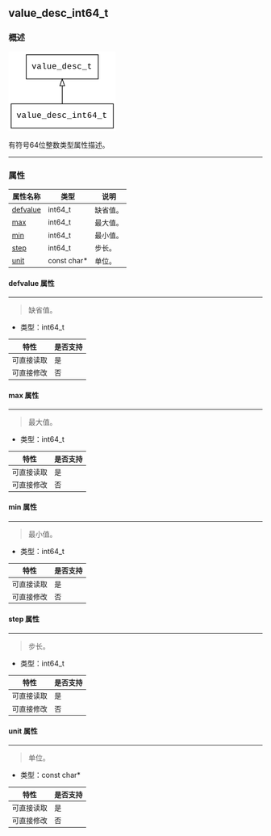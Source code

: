 ## value\_desc\_int64\_t
### 概述
![image](images/value_desc_int64_t_0.png)

有符号64位整数类型属性描述。

----------------------------------
### 属性
<p id="value_desc_int64_t_properties">

| 属性名称 | 类型 | 说明 | 
| -------- | ----- | ------------ | 
| <a href="#value_desc_int64_t_defvalue">defvalue</a> | int64\_t | 缺省值。 |
| <a href="#value_desc_int64_t_max">max</a> | int64\_t | 最大值。 |
| <a href="#value_desc_int64_t_min">min</a> | int64\_t | 最小值。 |
| <a href="#value_desc_int64_t_step">step</a> | int64\_t | 步长。 |
| <a href="#value_desc_int64_t_unit">unit</a> | const char* | 单位。 |
#### defvalue 属性
-----------------------
> <p id="value_desc_int64_t_defvalue">缺省值。


* 类型：int64\_t

| 特性 | 是否支持 |
| -------- | ----- |
| 可直接读取 | 是 |
| 可直接修改 | 否 |
#### max 属性
-----------------------
> <p id="value_desc_int64_t_max">最大值。


* 类型：int64\_t

| 特性 | 是否支持 |
| -------- | ----- |
| 可直接读取 | 是 |
| 可直接修改 | 否 |
#### min 属性
-----------------------
> <p id="value_desc_int64_t_min">最小值。


* 类型：int64\_t

| 特性 | 是否支持 |
| -------- | ----- |
| 可直接读取 | 是 |
| 可直接修改 | 否 |
#### step 属性
-----------------------
> <p id="value_desc_int64_t_step">步长。


* 类型：int64\_t

| 特性 | 是否支持 |
| -------- | ----- |
| 可直接读取 | 是 |
| 可直接修改 | 否 |
#### unit 属性
-----------------------
> <p id="value_desc_int64_t_unit">单位。


* 类型：const char*

| 特性 | 是否支持 |
| -------- | ----- |
| 可直接读取 | 是 |
| 可直接修改 | 否 |
